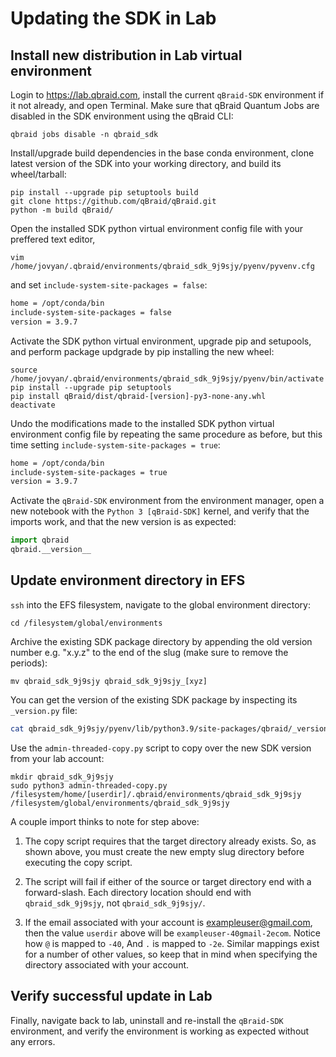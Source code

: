 # Updating the SDK in Lab

## Install new distribution in Lab virtual environment

Login to <https://lab.qbraid.com>, install the current `qBraid-SDK` environment if it not already, and open Terminal. Make sure that qBraid Quantum Jobs are disabled in the SDK environment using the qBraid CLI:

```shell
qbraid jobs disable -n qbraid_sdk
```

Install/upgrade build dependencies in the base conda environment, clone latest version of the SDK into your working directory, and build its wheel/tarball:

```shell
pip install --upgrade pip setuptools build
git clone https://github.com/qBraid/qBraid.git
python -m build qBraid/
```

Open the installed SDK python virtual environment config file with your preffered text editor,

```shell
vim /home/jovyan/.qbraid/environments/qbraid_sdk_9j9sjy/pyenv/pyvenv.cfg
```

and set `include-system-site-packages = false`:

```bash
home = /opt/conda/bin
include-system-site-packages = false 
version = 3.9.7
```

Activate the SDK python virtual environment, upgrade pip and setupools, and perform package updgrade by pip installing the new wheel:

```shell
source /home/jovyan/.qbraid/environments/qbraid_sdk_9j9sjy/pyenv/bin/activate
pip install --upgrade pip setuptools
pip install qBraid/dist/qbraid-[version]-py3-none-any.whl
deactivate
```

Undo the modifications made to the installed SDK python virtual environment config file by repeating the same procedure as before, but this time setting `include-system-site-packages = true`:

```bash
home = /opt/conda/bin
include-system-site-packages = true 
version = 3.9.7
```

Activate the `qBraid-SDK` environment from the environment manager, open a new notebook with the `Python 3 [qBraid-SDK]` kernel, and verify that the imports work, and that the new version is as expected:

```python
import qbraid
qbraid.__version__
```

## Update environment directory in EFS

`ssh` into the EFS filesystem, navigate to the global environment directory:

```shell
cd /filesystem/global/environments
```

Archive the existing SDK package directory by appending the old version number e.g. "x.y.z" to the end of the slug (make sure to remove the periods):

```shell
mv qbraid_sdk_9j9sjy qbraid_sdk_9j9sjy_[xyz]
```

You can get the version of the existing SDK package by inspecting its `_version.py` file:

```bash
cat qbraid_sdk_9j9sjy/pyenv/lib/python3.9/site-packages/qbraid/_version.py
```

Use the `admin-threaded-copy.py` script to copy over the new SDK version from your lab account:

```shell
mkdir qbraid_sdk_9j9sjy
sudo python3 admin-threaded-copy.py /filesystem/home/[userdir]/.qbraid/environments/qbraid_sdk_9j9sjy /filesystem/global/environments/qbraid_sdk_9j9sjy
```

A couple import thinks to note for step above:

1. The copy script requires that the target directory already exists. So, as shown above, you must create the new empty slug directory before executing the copy script.

2. The script will fail if either of the source or target directory end with a forward-slash. Each directory location should end with `qbraid_sdk_9j9sjy`, not `qbraid_sdk_9j9sjy/`.

3. If the email associated with your account is exampleuser@gmail.com, then the value `userdir` above will be `exampleuser-40gmail-2ecom`. Notice how `@` is mapped to `-40`, And `.` is mapped to `-2e`. Similar mappings exist for a number of other values, so keep that in mind when specifying the directory associated with your account.

## Verify successful update in Lab

Finally, navigate back to lab, uninstall and re-install the `qBraid-SDK` environment, and verify the environment is working as expected without any errors.

